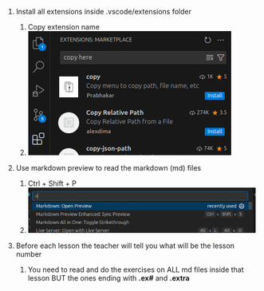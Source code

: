 1. Install all extensions inside .vscode/extensions folder
   1. Copy extension name
   2. ![Paste on extension search box](images/1.png)

2. Use markdown preview to read the markdown (md) files
   1. Ctrl + Shift + P
   2. ![Markdown Open Preview](images/2.png)

3. Before each lesson the teacher will tell you what will be the lesson number
   1. You need to read and do the exercises on ALL md files inside that lesson BUT the ones ending with **.ex#** and **.extra** 